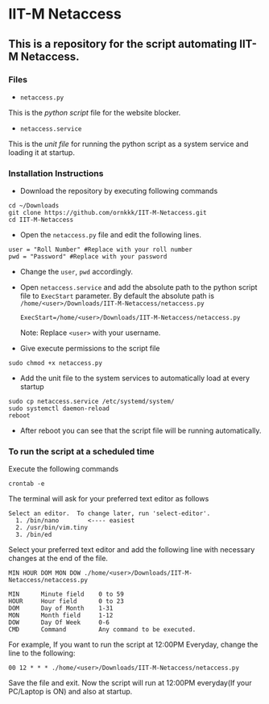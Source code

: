 # IIT-M Netaccess

## This is a repository for the script automating IIT-M Netaccess.

### Files

- `netaccess.py`

This is the *python script* file for the website blocker.

- `netaccess.service`

This is the *unit file* for running the python script as a system service and loading it at startup.

### Installation Instructions

- Download the repository by executing following commands

```
cd ~/Downloads
git clone https://github.com/ornkkk/IIT-M-Netaccess.git
cd IIT-M-Netaccess
```

- Open the `netaccess.py` file and edit the following lines.

~~~
user = "Roll Number" #Replace with your roll number
pwd = "Password" #Replace with your password
~~~

- Change the `user`, `pwd` accordingly.
- Open `netaccess.service` and add the absolute path to the python script file to `ExecStart` parameter. By default the absolute path is `/home/<user>/Downloads/IIT-M-Netaccess/netaccess.py`

  ~~~
  ExecStart=/home/<user>/Downloads/IIT-M-Netaccess/netaccess.py
  ~~~
  Note: Replace `<user>` with your username.
 
 - Give execute permissions to the script file
 ```
 sudo chmod +x netaccess.py
 ```
 - Add the unit file to the system services to automatically load at every startup
 ```
 sudo cp netaccess.service /etc/systemd/system/
 sudo systemctl daemon-reload
 reboot
 ```
 - After reboot you can see that the script file will be running automatically.

### To run the script at a scheduled time
Execute the following commands
```
crontab -e
```
The terminal will ask for your preferred text editor as follows
```
Select an editor.  To change later, run 'select-editor'.
  1. /bin/nano        <---- easiest
  2. /usr/bin/vim.tiny
  3. /bin/ed
```
Select your preferred text editor and add the following line with necessary changes at the end of the file.
```
MIN HOUR DOM MON DOW ./home/<user>/Downloads/IIT-M-Netaccess/netaccess.py
```
```
MIN      Minute field    0 to 59
HOUR     Hour field      0 to 23
DOM      Day of Month    1-31
MON      Month field     1-12
DOW      Day Of Week     0-6
CMD      Command         Any command to be executed.
```
For example, If you want to run the script at 12:00PM Everyday, change the line to the following:
```
00 12 * * * ./home/<user>/Downloads/IIT-M-Netaccess/netaccess.py
```
Save the file and exit. Now the script will run at 12:00PM everyday(If your PC/Laptop is ON) and also at startup.

